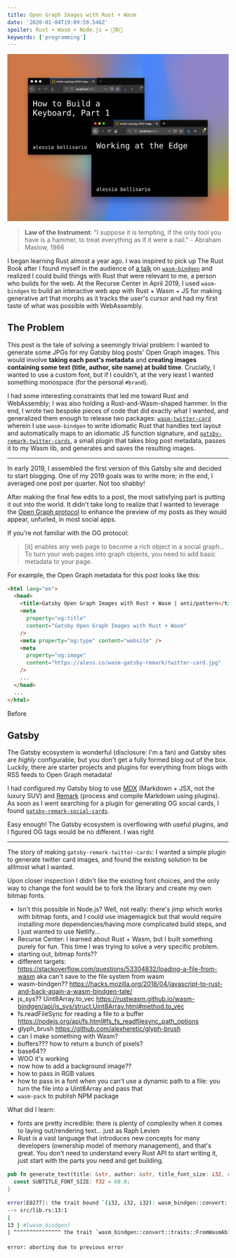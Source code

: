 ```yaml
---
title: Open Graph Images with Rust + Wasm
date: '2020-01-04T19:09:59.546Z'
spoiler: Rust + Wasm + Node.js = 🦀🕸🎉
keywords: ['programming']
---
```


![My first proof of concept: generating Open Graph images for Twitter cards with Rust and WebAssembly](./demo2.png)

> **Law of the Instrument**: "I suppose it is tempting, if the only tool you have is a hammer, to treat everything as if it were a nail." - Abraham Maslow, 1966

I began learning Rust almost a year ago. I was inspired to pick up The Rust Book after I found myself in the audience of [a talk](/working-at-the-edge) on [`wasm-bindgen`](https://rustwasm.github.io/docs/wasm-bindgen/) and realized I could build things with Rust that were relevant to me, a person who builds for the web. At the Recurse Center in April 2019, I used `wasm-bindgen` to build an interactive web app with Rust + Wasm + JS for making generative art that morphs as it tracks the user's cursor and had my first taste of what was possible with WebAssembly.

## The Problem

This post is the tale of solving a seemingly trivial problem: I wanted to generate some JPGs for my Gatsby blog posts' Open Graph images. This would involve **taking each post's metadata** and **creating images containing some text (title, author, site name) at build time**. Crucially, I wanted to use a custom font, but if I couldn't, at the very least I wanted something monospace (for the personal `#brand`).

I had some interesting constraints that led me toward Rust and WebAssembly; I was also holding a Rust-and-Wasm-shaped hammer. In the end, I wrote two bespoke pieces of code that did exactly what I wanted, and generalized them enough to release two packages: [`wasm-twitter-card`](https://www.npmjs.com/package/wasm-twitter-card) wherein I use `wasm-bindgen` to write idiomatic Rust that handles text layout and automatically maps to an idiomatic JS function signature, and [`gatsby-remark-twitter-cards`](https://www.npmjs.com/package/gatsby-remark-twitter-cards), a small plugin that takes blog post metadata, passes it to my Wasm lib, and generates and saves the resulting images.

---

In early 2019, I assembled the first version of this Gatsby site and decided to start blogging. One of my 2019 goals was to write more; in the end, I averaged one post per quarter. Not too shabby!

After making the final few edits to a post, the most satisfying part is putting it out into the world. It didn't take long to realize that I wanted to leverage the [Open Graph protocol](https://ogp.me/) to enhance the preview of my posts as they would appear, unfurled, in most social apps.

If you're not familiar with the OG protocol:

> \[it] enables any web page to become a rich object in a social graph... To turn your web pages into graph objects, you need to add basic metadata to your page.

For example, the Open Graph metadata for this post looks like this:

```html
<html lang="en">
  <head>
    <title>Gatsby Open Graph Images with Rust + Wasm | anti/pattern</title>
    <meta
      property="og:title"
      content="Gatsby Open Graph Images with Rust + Wasm"
    />
    <meta property="og:type" content="website" />
    <meta
      property="og:image"
      content="https://aless.co/wasm-gatsby-remark/twitter-card.jpg"
    />
    ...
  </head>
  ...
</html>
```

Before

## Gatsby

The Gatsby ecosystem is wonderful (disclosure: I'm a fan) and Gatsby sites are _highly_ configurable, but you don't get a fully formed blog out of the box. Luckily, there are starter projects and plugins for everything from blogs with RSS feeds to Open Graph metadata!

I had configured my Gatsby blog to use [MDX](https://www.gatsbyjs.org/packages/gatsby-plugin-mdx/) (Markdown + JSX, not the luxury SUV) and [Remark](https://remark.js.org/) (process and compile Markdown using plugins). As soon as I went searching for a plugin for generating OG social cards, I found [`gatsby-remark-social-cards`](https://github.com/syntra/gatsby-remark-social-cards#readme).

Easy enough! The Gatsby ecosystem is overflowing with useful plugins, and I figured OG tags would be no different. I was right

---

The story of making `gatsby-remark-twitter-cards`: I wanted a simple plugin to generate twitter card images, and found the existing solution to be alllmost what I wanted.

Upon closer inspection I didn't like the existing font choices, and the only way to change the font would be to fork the library and create my own bitmap fonts.

- Isn't this possible in Node.js? Well, not really: there's jimp which works with bitmap fonts, and I could use imagemagick but that would require installing more dependencies/having more complicated build steps, and I just wanted to use Netlify...
- Recurse Center: I learned about Rust + Wasm, but I built something purely for fun. This time I was trying to solve a very specific problem.
- starting out, bitmap fonts??
- different targets: https://stackoverflow.com/questions/53304832/loading-a-file-from-wasm aka can't save to the file system from wasm
- wasm-bindgen?? https://hacks.mozilla.org/2018/04/javascript-to-rust-and-back-again-a-wasm-bindgen-tale/
- js_sys?? Uint8Array.to_vec https://rustwasm.github.io/wasm-bindgen/api/js_sys/struct.Uint8Array.html#method.to_vec
- fs.readFileSync for reading a file to a buffer https://nodejs.org/api/fs.html#fs_fs_readfilesync_path_options
- glyph_brush https://github.com/alexheretic/glyph-brush
- can I make something with Wasm?
- buffers??? how to return a bunch of pixels?
- base64??
- WOO it's working
- now how to add a background image??
- how to pass in RGB values
- how to pass in a font when you can't use a dynamic path to a file: you turn the file into a Uint8Array and pass that
- `wasm-pack` to publish NPM package

What did I learn:

- fonts are pretty incredible: there is plenty of complexity when it comes to laying out/rendering text... just as Raph Levien
- Rust is a vast language that introduces new concepts for many developers (ownership model of memory management), and that's great. You don't need to understand every Rust API to start writing it, just start with the parts you need and get building.

```rust
pub fn generate_text(title: &str, author: &str, title_font_size: i32, rgb: (i32, i32, i32)) -> Vec<u8> {
  const SUBTITLE_FONT_SIZE: f32 = 60.0;
}
```

```bash
error[E0277]: the trait bound `(i32, i32, i32): wasm_bindgen::convert::traits::FromWasmAbi` is not satisfied
--> src/lib.rs:13:1
|
13 | #[wasm_bindgen]
| ^^^^^^^^^^^^^^^ the trait `wasm_bindgen::convert::traits::FromWasmAbi` is not implemented for `(i32, i32, i32)`

error: aborting due to previous error
```
